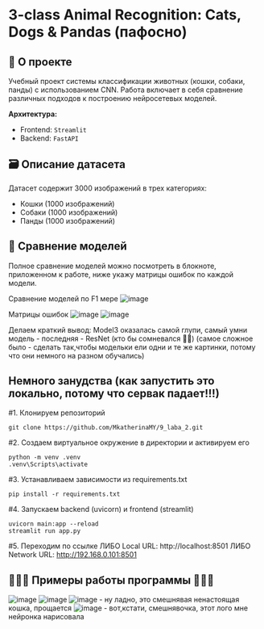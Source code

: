 # 3-class Animal Recognition: Cats, Dogs & Pandas (пафосно)

## 📖 О проекте
Учебный проект системы классификации животных (кошки, собаки, панды) с использованием CNN. Работа включает в себя сравнение различных подходов к построению нейросетевых моделей.

**Архитектура:**
- Frontend: `Streamlit`
- Backend: `FastAPI`

## 🗃️ Описание датасета
Датасет содержит 3000 изображений в трех категориях:
- Кошки (1000 изображений)
- Собаки (1000 изображений)
- Панды (1000 изображений)


## 🧮 Сравнение моделей
Полное сравнение моделей можно посмотреть в блокноте, приложенном к работе, ниже укажу матрицы ошибок по каждой модели.

Сравнение моделей по F1 мере
![image](https://github.com/user-attachments/assets/b3d00dc7-3313-4a38-a541-2c5d191591ec)

Матрицы ошибок
![image](https://github.com/user-attachments/assets/1aae4acc-658d-4812-ac60-3245a3183f4c)
![image](https://github.com/user-attachments/assets/8ecd0895-d234-4e76-99a6-770ccbf7535e)

Делаем краткий вывод: Model3 оказалась самой глупи, самый умни модель - последняя - ResNet (кто бы сомневался 🤷‍♀️)
(самое сложное было - сделать так,чтобы модельки ели одни и те же картинки, потому что они немного на разном обучались)

## Немного занудства (как запустить это локально, потому что сервак падает!!!)
#1. Клонируем репозиторий
```
git clone https://github.com/MkatherinaMY/9_laba_2.git
```
#2. Создаем виртуальное окружение в директории и активируем его
```
python -m venv .venv
.venv\Scripts\activate 
```
#3. Устанавливаем зависимости из requirements.txt
```
pip install -r requirements.txt
```
#4. Запускаем backend (uvicorn) и frontend (streamlit)
```
uvicorn main:app --reload
streamlit run app.py
```
#5. Переходим по ссылке 
ЛИБО
Local URL: http://localhost:8501
ЛИБО
Network URL: http://192.168.0.101:8501



## 🦾🦾🦾 Примеры работы программы 🦾🦾🦾

![image](https://github.com/user-attachments/assets/eb0e633e-d889-434c-a57e-9d78b9478228)
![image](https://github.com/user-attachments/assets/cee731b9-1ba7-4b45-9c2d-dd608abfd939)
![image](https://github.com/user-attachments/assets/137c48c1-e0fb-47d3-88c1-b4e88c133c6b) - ну ладно, это смешнявая ненастоящая кошка, прощается
![image](https://github.com/user-attachments/assets/ae9c493e-2e5f-4706-8226-e9d310e93708) - вот,кстати,  смешнявочка, этот лого мне нейронка нарисовала


